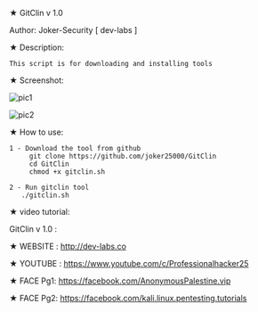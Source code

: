 ★ GitClin v 1.0 

   Author: Joker-Security [ dev-labs ]

★ Description:

    This script is for downloading and installing tools
 
★ Screenshot:

![pic1](http://i.imgur.com/SHieYEk.png)


![pic2](http://i.imgur.com/TIynVFe.png)



★ How to use:

    1 - Download the tool from github
         git clone https://github.com/joker25000/GitClin
         cd GitClin
         chmod +x gitclin.sh

    2 - Run gitclin tool 
       ./gitclin.sh
      
 ★ video tutorial: 
 
   GitClin v 1.0 :  
   

★ WEBSITE : http://dev-labs.co

★ YOUTUBE : https://www.youtube.com/c/Professionalhacker25

★ FACE Pg1: https://facebook.com/AnonymousPalestine.vip

★ FACE Pg2: https://facebook.com/kali.linux.pentesting.tutorials 

